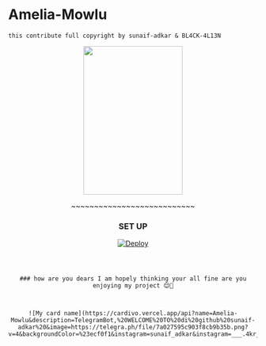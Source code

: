 # Amelia-Mowlu
```this contribute full copyright by sunaif-adkar & BL4CK-4L13N```

<div align="center">
  <img border-radius: 15px src="https://telegra.ph/file/7a027595c903f8cb9b35b.png" width="200" height="300"/>
  <p align="center">
~~~~~~~~~~~~~~~~~~~~~~~~~~~


### SET UP

[![Deploy](https://www.herokucdn.com/deploy/button.svg)](https://heroku.com/deploy?template=https://github.com/sunaif-adkar/Amelia-Mowlu.git)

~~~~~~~~~~~~~~~~~~~~~~~~~~~



### how are you dears I am hopely thinking your all fine are you enjoying my project 😌🤹



![My card name](https://cardivo.vercel.app/api?name=Amelia-Mowlu&description=TelegramBot,%20WELCOME%20TO%20di%20github%20sunaif-adkar%20&image=https://telegra.ph/file/7a027595c903f8cb9b35b.png?v=4&backgroundColor=%23ecf0f1&instagram=sunaif_adkar&instagram=___.4kr___&pattern=leaf&colorPattern=%23eaeaea)




